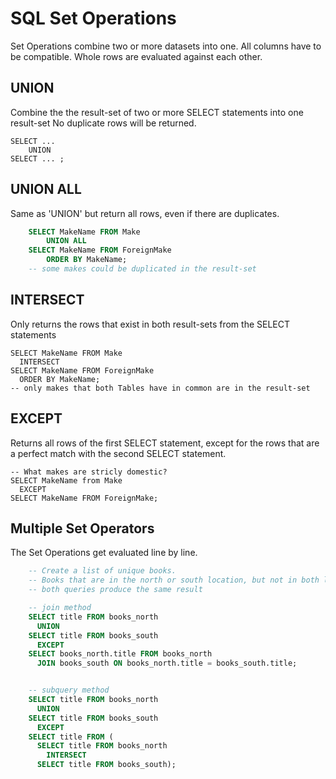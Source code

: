 # SQL Set Operations
Set Operations combine two or more datasets into one.
All columns have to be compatible.
Whole rows are evaluated against each other.


## UNION
Combine the the result-set of two or more SELECT statements into one result-set
No duplicate rows will be returned.

    SELECT ...
        UNION
    SELECT ... ;

## UNION ALL
Same as 'UNION' but return all rows, even if there are duplicates.

```sql
    SELECT MakeName FROM Make
        UNION ALL
    SELECT MakeName FROM ForeignMake
        ORDER BY MakeName;
    -- some makes could be duplicated in the result-set
```

## INTERSECT
Only returns the rows that exist in both result-sets from the SELECT statements

    SELECT MakeName FROM Make
      INTERSECT
    SELECT MakeName FROM ForeignMake
      ORDER BY MakeName;
    -- only makes that both Tables have in common are in the result-set

## EXCEPT
Returns all rows of the first SELECT statement, except for the rows that are a
perfect match with the second SELECT statement.

    -- What makes are stricly domestic?
    SELECT MakeName from Make
      EXCEPT
    SELECT MakeName FROM ForeignMake;


## Multiple Set Operators
The Set Operations get evaluated line by line.

```sql
    -- Create a list of unique books.
    -- Books that are in the north or south location, but not in both locations.
    -- both queries produce the same result

    -- join method
    SELECT title FROM books_north
      UNION
    SELECT title FROM books_south
      EXCEPT
    SELECT books_north.title FROM books_north
      JOIN books_south ON books_north.title = books_south.title;


    -- subquery method
    SELECT title FROM books_north
      UNION
    SELECT title FROM books_south
      EXCEPT
    SELECT title FROM (
      SELECT title FROM books_north
        INTERSECT
      SELECT title FROM books_south);
```
